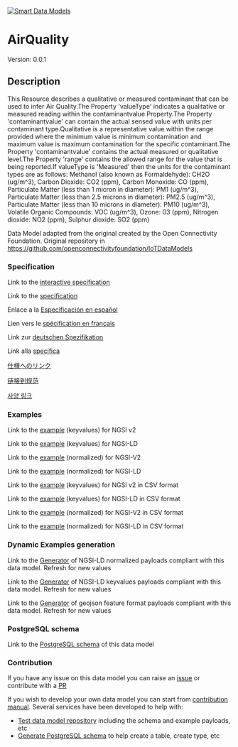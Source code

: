 [![Smart Data Models](https://smartdatamodels.org/wp-content/uploads/2022/01/SmartDataModels_logo.png "Logo")](https://smartdatamodels.org)
# AirQuality
Version: 0.0.1

## Description 

This Resource describes a qualitative or measured contaminant that can be used to infer Air Quality.The Property 'valueType' indicates a qualitative or measured reading within the contaminantvalue Property.The Property 'contaminantvalue' can contain the actual sensed value with units per contaminant type.Qualitative is a representative value within the range provided where the minimum value is minimum contamination and maximum value is maximum contamination for the specific contaminant.The Property 'contaminantvalue' contains the actual measured or qualitative level.The Property 'range' contains the allowed range for the value that is being reported.If valueType is 'Measured' then the units for the contaminant types are as follows: Methanol (also known as Formaldehyde): CH2O (ug/m^3), Carbon Dioxide: CO2 (ppm), Carbon Monoxide: CO (ppm), Particulate Matter (less than 1 micron in diameter): PM1 (ug/m^3), Particulate Matter (less than 2.5 microns in diameter): PM2.5 (ug/m^3), Particulate Matter (less than 10 microns in diameter): PM10 (ug/m^3), Volatile Organic Compounds: VOC (ug/m^3), Ozone: 03 (ppm), Nitrogen dioxide: NO2 (ppm), Sulphur dioxide: SO2 (ppm) 

Data Model adapted from the original created by the Open Connectivity Foundation. Original repository in https://github.com/openconnectivityfoundation/IoTDataModels
### Specification

Link to the [interactive specification](https://swagger.lab.fiware.org/?url=https://smart-data-models.github.io/dataModel.OCF/AirQuality/swagger.yaml)

Link to the [specification](https://github.com/smart-data-models/dataModel.OCF/blob/master/AirQuality/doc/spec.md)

Enlace a la [Especificación en español](https://github.com/smart-data-models/dataModel.OCF/blob/master/AirQuality/doc/spec_ES.md)

Lien vers le [spécification en français](https://github.com/smart-data-models/dataModel.OCF/blob/master/AirQuality/doc/spec_FR.md)

Link zur [deutschen Spezifikation](https://github.com/smart-data-models/dataModel.OCF/blob/master/AirQuality/doc/spec_DE.md)

Link alla [specifica](https://github.com/smart-data-models/dataModel.OCF/blob/master/AirQuality/doc/spec_IT.md)

[仕様へのリンク](https://github.com/smart-data-models/dataModel.OCF/blob/master/AirQuality/doc/spec_JA.md)

[链接到规范](https://github.com/smart-data-models/dataModel.OCF/blob/master/AirQuality/doc/spec_ZH.md)

[사양 링크](https://github.com/smart-data-models/dataModel.OCF/blob/master/AirQuality/doc/spec_KO.md)
### Examples

Link to the [example](https://smart-data-models.github.io/dataModel.OCF/AirQuality/examples/example.json) (keyvalues) for NGSI v2

Link to the [example](https://smart-data-models.github.io/dataModel.OCF/AirQuality/examples/example.jsonld) (keyvalues) for NGSI-LD

Link to the [example](https://smart-data-models.github.io/dataModel.OCF/AirQuality/examples/example-normalized.json) (normalized) for NGSI-V2

Link to the [example](https://smart-data-models.github.io/dataModel.OCF/AirQuality/examples/example-normalized.jsonld) (normalized) for NGSI-LD

Link to the [example](https://github.com/smart-data-models/dataModel.OCF/blob/master/AirQuality/examples/example.json.csv) (keyvalues) for NGSI v2 in CSV format

Link to the [example](https://github.com/smart-data-models/dataModel.OCF/blob/master/AirQuality/examples/example.jsonld.csv) (keyvalues) for NGSI-LD in CSV format

Link to the [example](https://github.com/smart-data-models/dataModel.OCF/blob/master/AirQuality/examples/example-normalized.json.csv) (normalized) for NGSI-V2 in CSV format

Link to the [example](https://github.com/smart-data-models/dataModel.OCF/blob/master/AirQuality/examples/example-normalized.jsonld.csv) (normalized) for NGSI-LD in CSV format
### Dynamic Examples generation

Link to the [Generator](https://smartdatamodels.org/extra/ngsi-ld_generator.php?schemaUrl=https://raw.githubusercontent.com/smart-data-models/dataModel.OCF/master/AirQuality/schema.json&email=info@smartdatamodels.org) of NGSI-LD normalized payloads compliant with this data model. Refresh for new values

Link to the [Generator](https://smartdatamodels.org/extra/ngsi-ld_generator_keyvalues.php?schemaUrl=https://raw.githubusercontent.com/smart-data-models/dataModel.OCF/master/AirQuality/schema.json&email=info@smartdatamodels.org) of NGSI-LD keyvalues payloads compliant with this data model. Refresh for new values

Link to the [Generator](https://smartdatamodels.org/extra/geojson_features_generator.php?schemaUrl=https://raw.githubusercontent.com/smart-data-models/dataModel.OCF/master/AirQuality/schema.json&email=info@smartdatamodels.org) of geojson feature format payloads compliant with this data model. Refresh for new values
### PostgreSQL schema

Link to the [PostgreSQL schema](https://github.com/smart-data-models/dataModel.OCF/blob/master/AirQuality/schema.sql) of this data model
### Contribution

 If you have any issue on this data model you can raise an [issue](https://github.com/smart-data-models/dataModel.OCF/issues)  or contribute with a [PR](https://github.com/smart-data-models/dataModel.OCF/pulls)

 If you wish to develop your own data model you can start from [contribution manual](https://bit.ly/contribution_manual). Several services have been developed to help with: 
 - [Test data model repository](https://smartdatamodels.org/index.php/data-models-contribution-api/) including the schema and example payloads, etc
 - [Generate PostgreSQL schema](https://smartdatamodels.org/index.php/sql-service/) to help create a table, create type, etc
